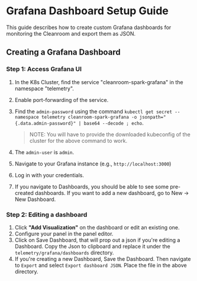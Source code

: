 # Grafana Dashboard Setup Guide

This guide describes how to create custom Grafana dashboards for monitoring the Cleanroom and export them as JSON.

## Creating a Grafana Dashboard

### Step 1: Access Grafana UI

1. In the K8s Cluster, find the service "cleanroom-spark-grafana" in the namespace "telemetry".
2. Enable port-forwarding of the service.
3. Find the `admin-password` using the command `kubectl get secret --namespace telemetry cleanroom-spark-grafana -o jsonpath="{.data.admin-password}" | base64 --decode ; echo`.

    > NOTE:
    > You will have to provide the downloaded kubeconfig of the cluster for the above command to work.
4. The `admin-user` is `admin`.
5. Navigate to your Grafana instance (e.g., `http://localhost:3000`)
6. Log in with your credentials.
7. If you navigate to Dashboards, you should be able to see some pre-created dashboards. If you want to add a new dashboard, go to New -> New Dashboard.

### Step 2: Editing a dashboard

1. Click **"Add Visualization"** on the dashboard or edit an existing one.
2. Configure your panel in the panel editor.
3. Click on Save Dashboard, that will prop out a json if you're editing a Dashboard. Copy the Json to clipboard and replace it under the `telemetry/grafana/dashboards` directory.
4. If you're creating a new Dashboard, Save the Dashboard. Then navigate to `Export` and select `Export dashboard JSON`. Place the file in the above directory.
